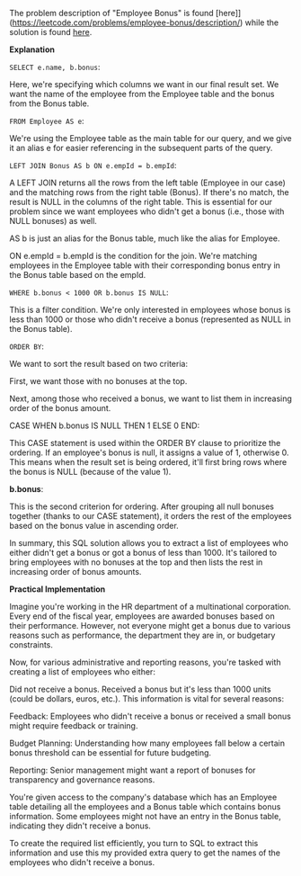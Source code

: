 The problem description of "Employee Bonus" is found [here]](https://leetcode.com/problems/employee-bonus/description/) while the solution is found [here]().

**Explanation**

`SELECT e.name, b.bonus`:

Here, we're specifying which columns we want in our final result set. We want the name of the employee from the Employee table and the bonus from the Bonus table.

`FROM Employee AS e`:

We're using the Employee table as the main table for our query, and we give it an alias e for easier referencing in the subsequent parts of the query.

`LEFT JOIN Bonus AS b ON e.empId = b.empId`:

A LEFT JOIN returns all the rows from the left table (Employee in our case) and the matching rows from the right table (Bonus). If there's no match, the result is NULL in the columns of the right table. This is essential for our problem since we want employees who didn't get a bonus (i.e., those with NULL bonuses) as well.

AS b is just an alias for the Bonus table, much like the alias for Employee.

ON e.empId = b.empId is the condition for the join. We're matching employees in the Employee table with their corresponding bonus entry in the Bonus table based on the empId.

`WHERE b.bonus < 1000 OR b.bonus IS NULL`:

This is a filter condition. We're only interested in employees whose bonus is less than 1000 or those who didn't receive a bonus (represented as NULL in the Bonus table).

`ORDER BY`:

We want to sort the result based on two criteria:

First, we want those with no bonuses at the top.

Next, among those who received a bonus, we want to list them in increasing order of the bonus amount.

CASE
WHEN b.bonus IS NULL THEN 1
ELSE 0
END:

This CASE statement is used within the ORDER BY clause to prioritize the ordering. If an employee's bonus is null, it assigns a value of 1, otherwise 0. This means when the result set is being ordered, it'll first bring rows where the bonus is NULL (because of the value 1).

**b.bonus**:

This is the second criterion for ordering. After grouping all null bonuses together (thanks to our CASE statement), it orders the rest of the employees based on the bonus value in ascending order.

In summary, this SQL solution allows you to extract a list of employees who either didn't get a bonus or got a bonus of less than 1000. It's tailored to bring employees with no bonuses at the top and then lists the rest in increasing order of bonus amounts.

**Practical Implementation**

Imagine you're working in the HR department of a multinational corporation. Every end of the fiscal year, employees are awarded bonuses based on their performance. However, not everyone might get a bonus due to various reasons such as performance, the department they are in, or budgetary constraints.

Now, for various administrative and reporting reasons, you're tasked with creating a list of employees who either:

Did not receive a bonus.
Received a bonus but it's less than 1000 units (could be dollars, euros, etc.).
This information is vital for several reasons:

Feedback: Employees who didn't receive a bonus or received a small bonus might require feedback or training.

Budget Planning: Understanding how many employees fall below a certain bonus threshold can be essential for future budgeting.

Reporting: Senior management might want a report of bonuses for transparency and governance reasons.

You're given access to the company's database which has an Employee table detailing all the employees and a Bonus table which contains bonus information. Some employees might not have an entry in the Bonus table, indicating they didn't receive a bonus.

To create the required list efficiently, you turn to SQL to extract this information and use this my provided extra query to get the names of the employees who didn't receive a bonus.